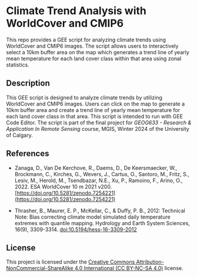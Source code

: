 # Climate Trend Analysis with WorldCover and CMIP6

This repo provides a GEE script for analyzing climate trends using WorldCover and CMIP6 images. The script allows users to interactively select a 10km buffer area on the map which generates a trend line of yearly mean temperature for each land cover class within that area using zonal statistics.

## Description

This GEE script is designed to analyze climate trends by utilizing WorldCover and CMIP6 images. Users can click on the map to generate a 10km buffer area and create a trend line of yearly mean temperature for each land cover class in that area. This script is intended to run with GEE Code Editor. The script is part of the final project for *GEOG633 - Research & Application In Remote Sensing* course, MGIS, Winter 2024 of the University of Calgary.

## References

- Zanaga, D., Van De Kerchove, R., Daems, D., De Keersmaecker, W., Brockmann, C., Kirches, G., Wevers, J., Cartus, O., Santoro, M., Fritz, S., Lesiv, M., Herold, M., Tsendbazar, N.E., Xu, P., Ramoino, F., Arino, O., 2022. ESA WorldCover 10 m 2021 v200. [https://doi.org/10.5281/zenodo.7254221](https://doi.org/10.5281/zenodo.7254221)

- Thrasher, B., Maurer, E. P., McKellar, C., & Duffy, P. B., 2012: Technical Note: Bias correcting climate model simulated daily temperature extremes with quantile mapping. Hydrology and Earth System Sciences, 16(9), 3309-3314. [doi:10.5194/hess-16-3309-2012](doi:10.5194/hess-16-3309-2012)

## License

This project is licensed under the [Creative Commons Attribution-NonCommercial-ShareAlike 4.0 International (CC BY-NC-SA 4.0)](https://creativecommons.org/licenses/by-nc-sa/4.0/) license. 
